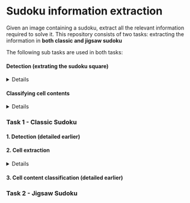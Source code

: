 # Sudoku information extraction

Given an image containing a sudoku, extract all the relevant information required to solve it.
This repository consists of two tasks: extracting the information in **both classic and jigsaw sudoku**

The following sub tasks are used in both tasks:

#### Detection (extrating the sudoku square)

<details>
  
Firstly, the image goes through the following steps:
- Normalization
- Sharpening the image by weigth adding the Median Blurred and Gaussian Blurred versions of the image
- Thresholding
- Eroding (dilates the black borders)
- Canny Edge Detection
  
Then, we plug in the result into the ```cv2.findContours()``` function and determine the contour with maximum area (which represents our sudoku).
  
At this point, we know the 4 corners of the sudoku rectangle. However, the rectangle might be rotated by a small degree to either side. An easy way to crop the sudoku in a straight manner is by calculating the necessary transformation using ```cv2.getPerspectiveTransform()``` and applying it on our image with ```cv2.warpPerspective()```.
  
</details>

#### Classifying cell contents

<details>

This sub-task consists of classifying the content of a cell, where classes range from 0 (empty cell) to 9.

My approach was building and training a Convolutional Neural Network (the code can be found [here](https://github.com/cosminbvb/Sudoku-Information-Extraction/blob/main/cell_classification.ipynb))
 
The dataset I used was made for this exact task and contains around 3k samples. 
You can find it on Kaggle: https://www.kaggle.com/kshitijdhama/printed-digits-dataset

</details>

### Task 1 - Classic Sudoku

#### 1. Detection (detailed earlier)

#### 2. Cell extraction

<details>
  
Since we know that our final image is of size 500x500 (after resizing, of course),
and our sudoku consists of 9 rows and 9 columns, we can define the inside border lines
which will determine each cell.

Overlaying the lines with the image should look like this:

![](https://github.com/cosminbvb/Sudoku-Information-Extraction/blob/main/screenshots/overlay.png)

Then, we iterate through consecutive horizontal and vertical lines to find the bounding points of each cell.
  
</details>

#### 3. Cell content classification (detailed earlier)

### Task 2 - Jigsaw Sudoku
